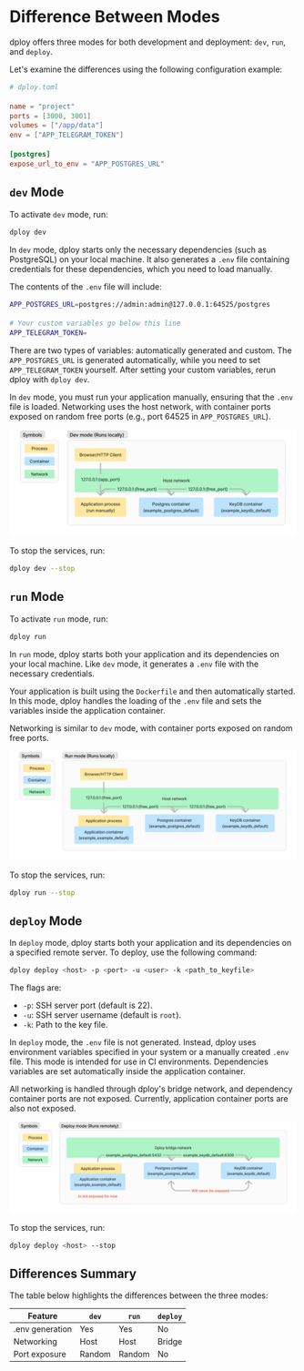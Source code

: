 ---
---

# Difference Between Modes

dploy offers three modes for both development and deployment: `dev`, `run`, and `deploy`.

Let's examine the differences using the following configuration example:

```toml
# dploy.toml

name = "project"
ports = [3000, 3001]
volumes = ["/app/data"]
env = ["APP_TELEGRAM_TOKEN"]

[postgres]
expose_url_to_env = "APP_POSTGRES_URL"
```

## `dev` Mode

To activate `dev` mode, run:

```bash
dploy dev
```

In `dev` mode, dploy starts only the necessary dependencies (such as PostgreSQL) on your local machine. It also generates a `.env` file containing credentials for these dependencies, which you need to load manually.

The contents of the `.env` file will include:

```bash
APP_POSTGRES_URL=postgres://admin:admin@127.0.0.1:64525/postgres

# Your custom variables go below this line
APP_TELEGRAM_TOKEN=
```

There are two types of variables: automatically generated and custom. The `APP_POSTGRES_URL` is generated automatically, while you need to set `APP_TELEGRAM_TOKEN` yourself. After setting your custom variables, rerun dploy with `dploy dev`.

In `dev` mode, you must run your application manually, ensuring that the `.env` file is loaded. Networking uses the host network, with container ports exposed on random free ports (e.g., port 64525 in `APP_POSTGRES_URL`).

![dploy_dev_mode_containers](assets/dploy_dev_mode_containers.png)

To stop the services, run:

```bash
dploy dev --stop
```

## `run` Mode

To activate `run` mode, run:

```bash
dploy run
```

In `run` mode, dploy starts both your application and its dependencies on your local machine. Like `dev` mode, it generates a `.env` file with the necessary credentials.

Your application is built using the `Dockerfile` and then automatically started. In this mode, dploy handles the loading of the `.env` file and sets the variables inside the application container.

Networking is similar to `dev` mode, with container ports exposed on random free ports.

![dploy_run_mode_containers](assets/dploy_run_mode_containers.png)

To stop the services, run:

```bash
dploy run --stop
```

## `deploy` Mode

In `deploy` mode, dploy starts both your application and its dependencies on a specified remote server. To deploy, use the following command:

```bash
dploy deploy <host> -p <port> -u <user> -k <path_to_keyfile>
```

The flags are:

- `-p`: SSH server port (default is 22).
- `-u`: SSH server username (default is `root`).
- `-k`: Path to the key file.

In `deploy` mode, the `.env` file is not generated. Instead, dploy uses environment variables specified in your system or a manually created `.env` file. This mode is intended for use in CI environments. Dependencies variables are set automatically inside the application container.

All networking is handled through dploy's bridge network, and dependency container ports are not exposed. Currently, application container ports are also not exposed.

![dploy_deploy_mode_containers](assets/dploy_deploy_mode_containers.png)

To stop the services, run:

```bash
dploy deploy <host> --stop
```

## Differences Summary

The table below highlights the differences between the three modes:

| Feature         | `dev`  | `run`  | `deploy` |
| --------------- | ------ | ------ | -------- |
| .env generation | Yes    | Yes    | No       |
| Networking      | Host   | Host   | Bridge   |
| Port exposure   | Random | Random | No       |
